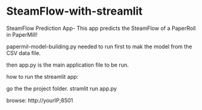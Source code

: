 # SteamFlow-with-streamlit
SteamFlow Prediction App- This app predicts the SteamFlow of a PaperRoll in PaperMill!

papermil-model-building.py needed to run first to mak the model from the CSV data file.

then app.py is the main application file to be run.

how to run the streamlit app:

go the the project folder.
stramlit run app.py

browse: http://yourIP;8501

